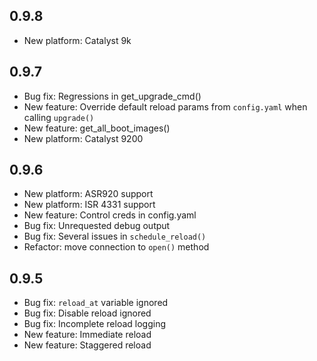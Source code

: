 ## 0.9.8
* New platform: Catalyst 9k

## 0.9.7
* Bug fix: Regressions in get_upgrade_cmd()
* New feature: Override default reload params from `config.yaml` when calling `upgrade()`
* New feature: get_all_boot_images()
* New platform: Catalyst 9200

## 0.9.6
* New platform: ASR920 support
* New platform: ISR 4331 support
* New feature: Control creds in config.yaml
* Bug fix: Unrequested debug output
* Bug fix: Several issues in `schedule_reload()`
* Refactor: move connection to `open()` method

## 0.9.5
* Bug fix: `reload_at` variable ignored
* Bug fix: Disable reload ignored
* Bug fix: Incomplete reload logging
* New feature: Immediate reload
* New feature: Staggered reload
